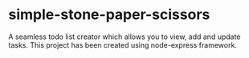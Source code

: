 # simple-stone-paper-scissors
A seamless todo list creator which allows you to view, add and update tasks. This project has been created using node-express framework.
